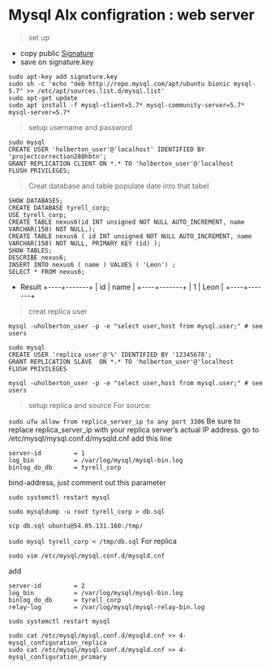 # Mysql Alx configration : web server
> set up 
- copy public [Signature](https://dev.mysql.com/doc/refman/8.0/en/replication-howto-repuser.html)
- save on signature.key
```
sudo apt-key add signature.key
sudo sh -c 'echo "deb http://repo.mysql.com/apt/ubuntu bionic mysql-5.7" >> /etc/apt/sources.list.d/mysql.list'
sudo apt-get update
sudo apt install -f mysql-client=5.7* mysql-community-server=5.7* mysql-server=5.7*
```
> setup username and password
```
sudo mysql
CREATE USER 'holberton_user'@'localhost' IDENTIFIED BY 'projectcorrection280hbtn';
GRANT REPLICATION CLIENT ON *.* TO 'holberton_user'@'localhost
FLUSH PRIVILEGES;
```
> Creat database and table populate date into that tabel
```
SHOW DATABASES;
CREATE DATABASE tyrell_corp;
USE tyrell_corp;
CREATE TABLE nexus6(id INT unsigned NOT NULL AUTO_INCREMENT, name VARCHAR(150) NOT NULL,);
CREATE TABLE nexus6 ( id INT unsigned NOT NULL AUTO_INCREMENT, name VARCHAR(150) NOT NULL, PRIMARY KEY (id) );
SHOW TABLES;
DESCRIBE nexus6;
INSERT INTO nexus6 ( name ) VALUES ( 'Leon') ;
SELECT * FROM nexus6;
```
* Result 
+----+-------+
| id | name  |
+----+-------+
|  1 | Leon  |
+----+-------+
> creat replica user
```
mysql -uholberton_user -p -e "select user,host from mysql.user;" # see users

sudo mysql
CREATE USER 'replica_user'@'%' IDENTIFIED BY '12345678';
GRANT REPLICATION SLAVE  ON *.* TO 'holberton_user'@'localhost
FLUSH PRIVILEGES

mysql -uholberton_user -p -e "select user,host from mysql.user;" # see users
```
> setup replica and source
For source:

`sudo ufw allow from replica_server_ip to any port 3306`
Be sure to replace replica_server_ip with your replica server’s actual IP address.
go to /etc/mysql/mysql.conf.d/mysqld.cnf
add this line
```
server-id         = 1
log_bin           = /var/log/mysql/mysql-bin.log
binlog_do_db      = tyrell_corp
```
bind-address, just comment out this parameter

`sudo systemctl restart mysql`

`sudo mysqldump -u root tyrell_corp > db.sql`

`scp db.sql ubuntu@54.85.131.160:/tmp/`

`sudo mysql tyrell_corp < /tmp/db.sql`
For replica 

`sudo vim /etc/mysql/mysql.conf.d/mysqld.cnf`

add 
```
server-id         = 2
log_bin           = /var/log/mysql/mysql-bin.log
binlog_do_db      = tyrell_corp
relay-log         = /var/log/mysql/mysql-relay-bin.log
```
`sudo systemctl restart mysql`
```
sudo cat /etc/mysql/mysql.conf.d/mysqld.cnf >> 4-mysql_configuration_replica
sudo cat /etc/mysql/mysql.conf.d/mysqld.cnf >> 4-mysql_configuration_primary
```
